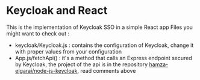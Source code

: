# Keycloak and React
This is the implementation of Keycloak SSO in a simple React app
Files you might want to check out : 
- keycloak/Keycloak.js : contains the configuration of Keycloak, change it with proper values from your configuration
- App.js/fetchApi() : it's a method that calls an Express endpoint secured by Keycloak, the project of the api is in the repository [hamza-elgarai/node-js-keycloak](https://github.com/hamza-elgarai/react-keycloak), read comments above
